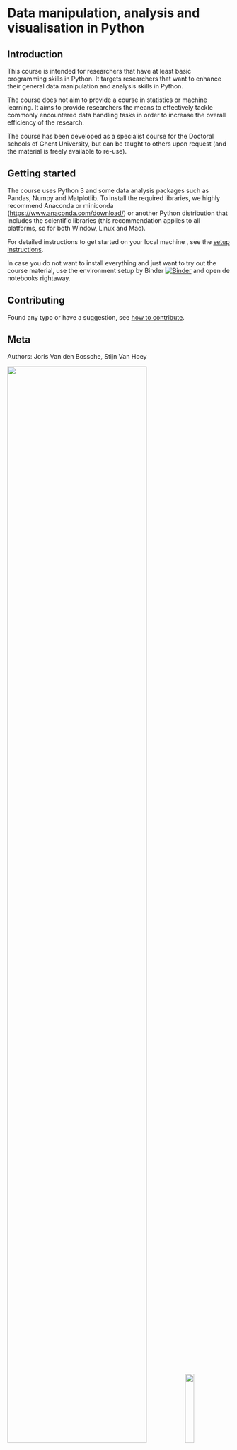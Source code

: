 # Data manipulation, analysis and visualisation in Python

## Introduction

This course is intended for researchers that have at least basic programming skills in Python. It targets researchers that want to enhance their general data manipulation and analysis skills in Python. 

The course does not aim to provide a course in statistics or machine learning. It aims to provide researchers the means to effectively tackle commonly encountered data handling tasks in order to increase the overall efficiency of the research. 

The course has been developed as a specialist course for the Doctoral schools of Ghent University, but can be taught to others upon request (and the material is freely available to re-use).


## Getting started

The course uses Python 3 and some data analysis packages such as Pandas, Numpy and Matplotlib. To install the required libraries, we highly recommend Anaconda or miniconda (<https://www.anaconda.com/download/>) or another Python distribution that includes the scientific libraries (this recommendation applies to all platforms, so for both Window, Linux and Mac).

For detailed instructions to get started on your local machine , see the [setup instructions](./setup.md).

In case you do not want to install everything and just want to try out the course material, use the environment setup by Binder [![Binder](https://mybinder.org/badge_logo.svg)](https://mybinder.org/v2/gh/jorisvandenbossche/DS-python-data-analysis/main?urlpath=lab/) and open de notebooks rightaway.


## Contributing

Found any typo or have a suggestion, see [how to contribute](./CONTRIBUTING.md).


## Meta 
Authors: Joris Van den Bossche, Stijn Van Hoey

<img src="img/logo_flanders+richtingmorgen.png" width="79%"> 
<img src="img/doctoralschoolsprofiel_hq_rgb_web.png" width="20%"> 
